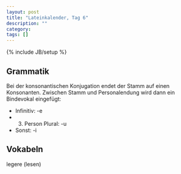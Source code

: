 ```yaml
---
layout: post
title: "Lateinkalender, Tag 6"
description: ""
category: 
tags: []
---
```

{% include JB/setup %}

## Grammatik

Bei der konsonantischen Konjugation endet der Stamm auf einen Konsonanten. Zwischen Stamm und Personalendung wird dann ein Bindevokal eingefügt:

* Infinitiv: -e 
* 3. Person Plural: -u
* Sonst: -i

## Vokabeln

legere (lesen)

